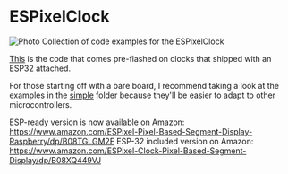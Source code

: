 # ESPixelClock
![Photo](ESPixelClock.jpg)
Collection of code examples for the ESPixelClock

[This](https://github.com/mattncsu/ESPixelClock/tree/master/examples/ESPixelClock) is the code that comes pre-flashed on clocks that shipped with an ESP32 attached.

For those starting off with a bare board, I recommend taking a look at the examples in the [simple](https://github.com/mattncsu/ESPixelClock/tree/master/examples/simple) folder because they'll be easier to adapt to other microcontrollers.

ESP-ready version is now available on Amazon: https://www.amazon.com/ESPixel-Pixel-Based-Segment-Display-Raspberry/dp/B08TGLGM2F 
ESP-32 included version on Amazon: https://www.amazon.com/ESPixel-Clock-Pixel-Based-Segment-Display/dp/B08XQ449VJ
